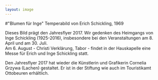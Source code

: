```yaml
---
layout: image
---
```


\#"Blumen für Inge"
Temperabild von Erich Schickling, 1969

Dieses Bild prägt den Jahresflyer 2017. Wir gedenken des Heimgangs von Inge Schickling (1925-2016), insbesondere bei den Veranstaltungen am 8. April und am 30. Juli.  
Am 6. August - Christi Verklärung, Tabor - findet in der Hauskapelle eine Messe für Erich und Inge Schickling statt.

Den Jahresflyer 2017 hat wieder die Künstlerin und Grafikerin Cornelia Grzywa (Lachen) gestaltet. Er ist in der Stiftung wie auch im Touristikamt Ottobeuren erhältlich.
